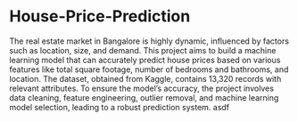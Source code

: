 # House-Price-Prediction
The real estate market in Bangalore is highly dynamic, influenced by factors such as location, size, and demand. This project aims to build a machine learning model that can accurately predict house prices based on various features like total square footage, number of bedrooms and bathrooms, and location. The dataset, obtained from Kaggle, contains 13,320 records with relevant attributes.
To ensure the model’s accuracy, the project involves data cleaning, feature engineering, outlier removal, and machine learning model selection, leading to a robust prediction system.
asdf
